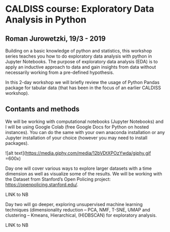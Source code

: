 # CALDISS course: Exploratory Data Analysis in Python 
## Roman Jurowetzki, 19/3 - 2019

Building on a basic knowledge of python and statistics, this workshop series teaches you how to do exploratory data analysis with python in Jupyter Notebooks. The purpose of exploratory data analysis (EDA) is to apply an inductive approach to data and gain insights from data without necessarily working from a pre-defined hypothesis.

In this 2-day workshop we will briefly review the usage of Python Pandas package for tabular data (that has been in the focus of an earlier CALDISS workshop).



## Contants and methods

We will be working with computational notebooks (Jupyter Notebooks) and I will be using Google Colab (free Google Docs for Python on hosted instances). You can do the same with your own anaconda installation or any Jupyter installation of your choice (however you may need to install packages).

![alt text](https://media.giphy.com/media/12bVDtXPOzYwda/giphy.gif =600x)

Day one will cover various ways to explore larger datasets with a time dimension as well as visualize some of the results. We will be working with the Dataset from Stanford’s Open Policing project: https://openpolicing.stanford.edu/.

LINK to NB

Day two will go deeper, exploring unsupervised machine learning techniques (dimensionality reduction – PCA, NMF, T-SNE, UMAP and clustering – Kmeans, Hierarchical, (H)DBSCAN) for exploratory analysis.

LINK to NB